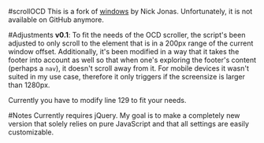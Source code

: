 #scrollOCD
This is a fork of [windows](http://nick-jonas.github.io/windows/) by Nick Jonas. Unfortunately, it is not available on GitHub anymore.

#Adjustments
**v0.1**: To fit the needs of the OCD scroller, the script's been adjusted to only scroll to the element that is in a 200px range of the current window offset. Additionally, it's been modified in a way that it takes the footer into account as well so that when one's exploring the footer's content (perhaps a `nav`), it doesn't scroll away from it. For mobile devices it wasn't suited in my use case,
therefore it only triggers if the screensize is larger than 1280px.

Currently you have to modify line 129 to fit your needs.

#Notes
Currently requires jQuery. My goal is to make a completely new version that solely relies on pure JavaScript and that all settings are easily customizable.